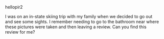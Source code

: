 hellopir2

I was on an in-state skiing trip with my family when we decided to go out and see some sights. I remember needing to go to the bathroom near where these pictures were taken and then leaving a review. Can you find this review for me?
